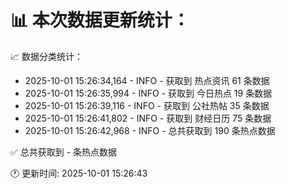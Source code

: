 📊 本次数据更新统计：
==========================

📈 数据分类统计：
- 2025-10-01 15:26:34,164 - INFO - 获取到 热点资讯 61 条数据
- 2025-10-01 15:26:35,994 - INFO - 获取到 今日热点 19 条数据
- 2025-10-01 15:26:39,116 - INFO - 获取到 公社热帖 35 条数据
- 2025-10-01 15:26:41,802 - INFO - 获取到 财经日历 75 条数据
- 2025-10-01 15:26:42,968 - INFO - 总共获取到 190 条热点数据

✅ 总共获取到 - 条热点数据

🕐 更新时间: 2025-10-01 15:26:43

